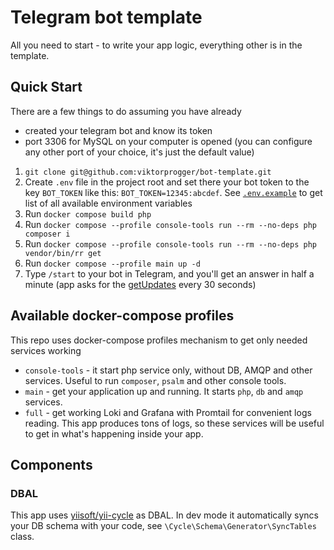 # Telegram bot template

All you need to start - to write your app logic, everything other is in the template.

## Quick Start

There are a few things to do assuming you have already
- created your telegram bot and know its token
- port 3306 for MySQL on your computer is opened (you can configure any other port of your choice, it's just the default value)

1. `git clone git@github.com:viktorprogger/bot-template.git`
2. Create `.env` file in the project root and set there your bot token to the key `BOT_TOKEN` like this: `BOT_TOKEN=12345:abcdef`. 
   See [`.env.example`](.env.example) to get list of all available environment variables
3. Run `docker compose build php`
4. Run `docker compose --profile console-tools run --rm --no-deps php composer i`
5. Run `docker compose --profile console-tools run --rm --no-deps php vendor/bin/rr get`
6. Run `docker compose --profile main up -d`
7. Type `/start` to your bot in Telegram, and you'll get an answer in half a minute (app asks for the [getUpdates](https://core.telegram.org/bots/api#getupdates) every 30 seconds)

## Available docker-compose profiles
This repo uses docker-compose profiles mechanism to get only needed services working

- `console-tools` - it start php service only, without DB, AMQP and other services. Useful to run `composer`, `psalm` and other console tools.
- `main` - get your application up and running. It starts `php`, `db` and `amqp` services.
- `full` - get working Loki and Grafana with Promtail for convenient logs reading. This app produces tons of logs, so these services will be useful to get in what's happening inside your app.

## Components
### DBAL
This app uses [yiisoft/yii-cycle](https://github.com/yiisoft/yii-cycle) as DBAL. 
In dev mode it automatically syncs your DB schema with your code, see `\Cycle\Schema\Generator\SyncTables` class.
